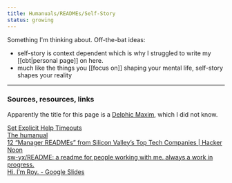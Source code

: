 ```yaml
---
title: Humanuals/READMEs/Self-Story
status: growing
---
```


Something I'm thinking about. Off-the-bat ideas:

- self-story is context dependent which is why I struggled to write my [[cbt|personal page]] on here.
- much like the things you [[focus on]] shaping your mental life, self-story shapes your reality

---
### Sources, resources, links

Apparently the title for this page is a [Delphic Maxim](https://en.wikipedia.org/wiki/Delphic_maxims), which I did not know.

<a href="https://www.swyx.io/help-timeouts/#shared-help-timeout-policy">Set Explicit Help Timeouts</a><br/>
<a href="https://www.supercreative.design/blog/humanual">The humanual</a><br/>
<a href="https://hackernoon.com/12-manager-readmes-from-silicon-valleys-top-tech-companies-26588a660afe">12 &ldquo;Manager READMEs&rdquo; from Silicon Valley&rsquo;s Top Tech Companies | Hacker Noon</a><br/>
<a href="https://github.com/sw-yx/README">sw-yx/README: a readme for people working with me. always a work in progress.</a><br/>
<a href="https://docs.google.com/presentation/d/1df5MALZKZU6lOeIXUiO-h6ReFM3KuIpnapSE97IZnX4/edit#slide=id.g2cf5bbf228_0_477">Hi. I&rsquo;m Roy. - Google Slides</a><br/>
